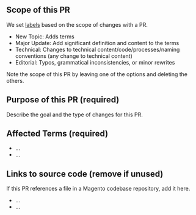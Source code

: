 ## Scope of this PR

We set [labels](https://devdocs.magento.com/guides/v2.3/contributor-guide/contributing.html#devdocs) based on the scope of changes with a PR.

- New Topic: Adds terms
- Major Update: Add significant definition and content to the terms
- Technical: Changes to technical content/code/processes/naming conventions (any change to technical content)
- Editorial: Typos, grammatical inconsistencies, or minor rewrites

Note the scope of this PR by leaving one of the options and deleting the others.

## Purpose of this PR (required)

Describe the goal and the type of changes for this PR.

<!-- If you are fixing a Github issue, note it in the following format and the issue will automatically close when this PR is merged:
Fixes #<IssueNumber> -->


## Affected Terms (required)

- ...
- ...

## Links to source code (remove if unused)

If this PR references a file in a Magento codebase repository, add it here.

- ...
- ...
